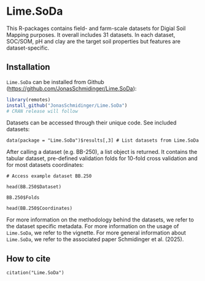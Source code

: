 
# Lime.SoDa

This R-packages contains field- and farm-scale datasets for Digial Soil Mapping purposes. It overall includes 31 datasets. In each dataset, SOC/SOM, pH and clay are the target soil properties but features are dataset-specific.

<!-- badges: start -->
<!-- badges: end -->

## Installation

`Lime.SoDa` can be installed from Github (https://github.com/JonasSchmidinger/Lime.SoDa):

``` r
library(remotes)
install_github("JonasSchmidinger/Lime.SoDa")
# CRAN release will follow

```

Datasets can be accessed through their unique code. See included datasets:

```{r}
data(package = "Lime.SoDa")$results[,3] # List datasets from Lime.SoDa
```

After calling a dataset (e.g. BB-250), a list object is returned. It contains the tabular dataset, pre-defined validation folds for 10-fold cross validation and for most datasets coordinates:

```{r}
# Access example dataset BB.250

head(BB.250$Dataset)

BB.250$Folds

head(BB.250$Coordinates)
```

For more information on the methodology behind the datasets, we refer to the dataset specific metadata.
For more information on the usage of `Lime.SoDa`, we refer to the vignette.
For more general information about `Lime.SoDa`, we refer to the associated paper Schmidinger et al. (2025).


## How to cite

```{r}
citation("Lime.SoDa")
```
